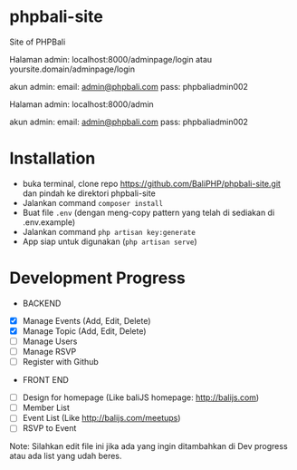 # phpbali-site
Site of PHPBali

Halaman admin:
localhost:8000/adminpage/login atau yoursite.domain/adminpage/login

akun admin:
email: admin@phpbali.com
pass: phpbaliadmin002

Halaman admin: localhost:8000/admin

akun admin: email: admin@phpbali.com pass: phpbaliadmin002

# Installation
* buka terminal, clone repo https://github.com/BaliPHP/phpbali-site.git dan pindah ke direktori phpbali-site
* Jalankan command ```composer install```
* Buat file ```.env``` (dengan meng-copy pattern yang telah di sediakan di .env.example)
* Jalankan command ```php artisan key:generate```
* App siap untuk digunakan (```php artisan serve```)

# Development Progress
* BACKEND
- [x] Manage Events (Add, Edit, Delete)
- [x] Manage Topic (Add, Edit, Delete)
- [ ] Manage Users
- [ ] Manage RSVP
- [ ] Register with Github

* FRONT END
- [ ] Design for homepage (Like baliJS homepage: http://balijs.com)
- [ ] Member List
- [ ] Event List (Like http://balijs.com/meetups)
- [ ] RSVP to Event

Note: Silahkan edit file ini jika ada yang ingin ditambahkan di Dev progress atau ada list yang udah beres.
